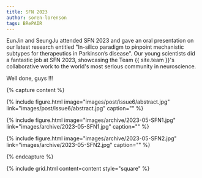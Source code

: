 ```yaml
---
title: SFN 2023
author: soren-lorenson
tags: BRePAIR
---
```


EunJin and SeungJu attended SFN 2023 and gave an oral presentation on our latest research entitled "In-silico paradigm to pinpoint mechanistic subtypes for therapeutics in Parkinson’s disease".
Our young scientists did a fantastic job at SFN 2023, showcasing the Team {{ site.team }}'s collaborative work to the world's most serious community in neuroscience.

Well done, guys !!!

{% capture content %}

{%
  include figure.html
  image="images/post/issue6/abstract.jpg"
  link="images/post/issue6/abstract.jpg"
  caption=""
%}

{%
  include figure.html
  image="images/archive/2023-05-SFN1.jpg"
  link="images/archive/2023-05-SFN1.jpg"
  caption=""
%}

{%
  include figure.html
  image="images/archive/2023-05-SFN2.jpg"
  link="images/archive/2023-05-SFN2.jpg"
  caption=""
%}

{% endcapture %}

{%
  include grid.html
  content=content
  style="square"
%}
